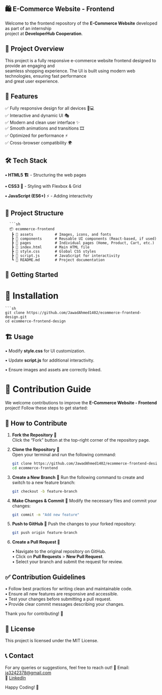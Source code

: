 ## 🛍️ E-Commerce Website - Frontend

Welcome to the frontend repository of the **E-Commerce Website** developed as part of an internship      
project at **DeveloperHub Cooperation**.       

## 🚀 Project Overview

This project is a fully responsive e-commerce website frontend designed to provide an engaging and         
seamless shopping experience. The UI is built using modern web technologies, ensuring fast performance        
and great user experience.

## 🎨 Features

✅ Fully responsive design for all devices 📱💻          
✅ Interactive and dynamic UI 🎭         
✅ Modern and clean user interface ✨         
✅ Smooth animations and transitions 🎞️      
✅ Optimized for performance ⚡          
✅ Cross-browser compatibility 🌍          

## 🛠️ Tech Stack         

**• HTML5 🏗️** - Structuring the web pages        

**• CSS3 🎨** - Styling with Flexbox & Grid        

**• JavaScript (ES6+)** ⚡ - Adding interactivity      

## 📂 Project Structure         
      ```sh
      📦 ecommerce-frontend      
       ┣ 📂 assets          # Images, icons, and fonts        
       ┣ 📂 components      # Reusable UI components (React-based, if used)       
       ┣ 📂 pages           # Individual pages (Home, Product, Cart, etc.)       
       ┣ 📜 index.html      # Main HTML file      
       ┣ 📜 style.css       # Global CSS styles       
       ┣ 📜 script.js       # JavaScript for interactivity       
       ┗ 📜 README.md       # Project documentation      
     
## 🚀 Getting Started        

# 🔧 Installation       
    ```sh
    git clone https://github.com/JawadAhmed1402/ecommerce-frontend-design.git     
    cd ecommerce-frontend-design     

## 🏗️ Usage     

• Modify **style.css** for UI customization.     

• Update **script.js** for additional interactivity.   

• Ensure images and assets are correctly linked.  

# 🤝 Contribution Guide

We welcome contributions to improve the **E-Commerce Website - Frontend** project! Follow these steps to get started:

## 📝 How to Contribute

1. **Fork the Repository** 🍴  
   Click the “Fork” button at the top-right corner of the repository page.

2. **Clone the Repository** 🔽  
   Open your terminal and run the following command:
   ```sh
   git clone https://github.com/JawadAhmed1402/ecommerce-frontend-design.git
   cd ecommerce-frontend
3. **Create a New Branch** 🌿
   Run the following command to create and switch to a new feature branch:
   ```sh
   git checkout -b feature-branch

4. **Make Changes & Commit** 💾
   Modify the necessary files and commit your changes:
   ```sh
   git commit -m "Add new feature"

5. **Push to GitHub 🚀**
   Push the changes to your forked repository:
   ```sh
   git push origin feature-branch

6. **Create a Pull Request 📩**
 
   • Navigate to the original repository on GitHub.    
   • Click on **Pull Requests** > **New Pull Request**.    
   • Select your branch and submit the request for review.
   
## ✅ Contribution Guidelines
   • Follow best practices for writing clean and maintainable code.     
   • Ensure all new features are responsive and accessible.       
   • Test your changes before submitting a pull request.      
   • Provide clear commit messages describing your changes.       

Thank you for contributing! 🎉      
    
  
## 📜 License       

This project is licensed under the MIT License.       

## 📞 Contact     

For any queries or suggestions, feel free to reach out! 📧 Email: ja3242378@gmail.com       
📌 [LinkedIn](www.linkedin.com/in/jawad-ahmed-1261912a8/)

Happy Coding! 🎉      




      
